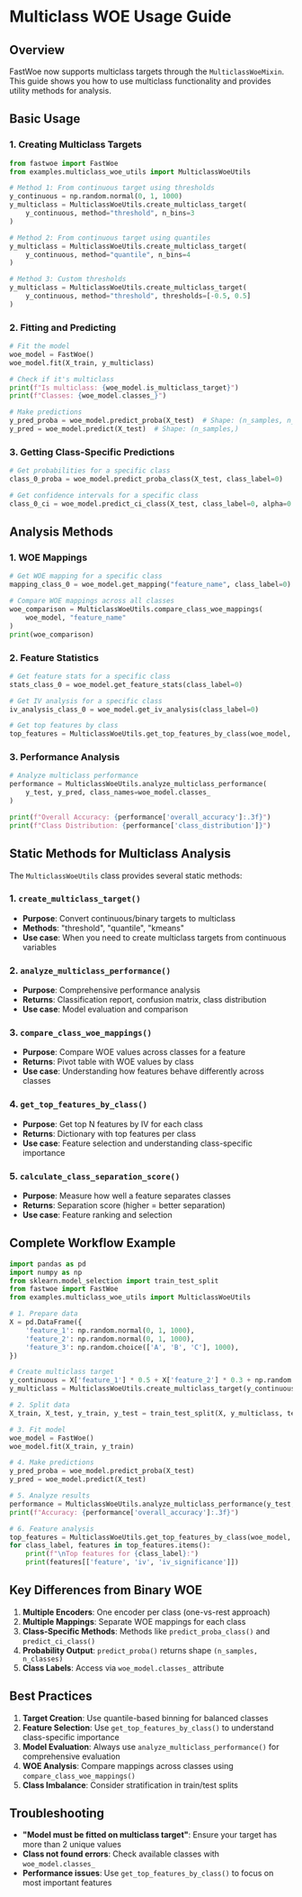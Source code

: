 # Multiclass WOE Usage Guide

## Overview

FastWoe now supports multiclass targets through the `MulticlassWoeMixin`. This guide shows you how to use multiclass functionality and provides utility methods for analysis.

## Basic Usage

### 1. Creating Multiclass Targets

```python
from fastwoe import FastWoe
from examples.multiclass_woe_utils import MulticlassWoeUtils

# Method 1: From continuous target using thresholds
y_continuous = np.random.normal(0, 1, 1000)
y_multiclass = MulticlassWoeUtils.create_multiclass_target(
    y_continuous, method="threshold", n_bins=3
)

# Method 2: From continuous target using quantiles
y_multiclass = MulticlassWoeUtils.create_multiclass_target(
    y_continuous, method="quantile", n_bins=4
)

# Method 3: Custom thresholds
y_multiclass = MulticlassWoeUtils.create_multiclass_target(
    y_continuous, method="threshold", thresholds=[-0.5, 0.5]
)
```

### 2. Fitting and Predicting

```python
# Fit the model
woe_model = FastWoe()
woe_model.fit(X_train, y_multiclass)

# Check if it's multiclass
print(f"Is multiclass: {woe_model.is_multiclass_target}")
print(f"Classes: {woe_model.classes_}")

# Make predictions
y_pred_proba = woe_model.predict_proba(X_test)  # Shape: (n_samples, n_classes)
y_pred = woe_model.predict(X_test)  # Shape: (n_samples,)
```

### 3. Getting Class-Specific Predictions

```python
# Get probabilities for a specific class
class_0_proba = woe_model.predict_proba_class(X_test, class_label=0)

# Get confidence intervals for a specific class
class_0_ci = woe_model.predict_ci_class(X_test, class_label=0, alpha=0.05)
```

## Analysis Methods

### 1. WOE Mappings

```python
# Get WOE mapping for a specific class
mapping_class_0 = woe_model.get_mapping("feature_name", class_label=0)

# Compare WOE mappings across all classes
woe_comparison = MulticlassWoeUtils.compare_class_woe_mappings(
    woe_model, "feature_name"
)
print(woe_comparison)
```

### 2. Feature Statistics

```python
# Get feature stats for a specific class
stats_class_0 = woe_model.get_feature_stats(class_label=0)

# Get IV analysis for a specific class
iv_analysis_class_0 = woe_model.get_iv_analysis(class_label=0)

# Get top features by class
top_features = MulticlassWoeUtils.get_top_features_by_class(woe_model, top_n=5)
```

### 3. Performance Analysis

```python
# Analyze multiclass performance
performance = MulticlassWoeUtils.analyze_multiclass_performance(
    y_test, y_pred, class_names=woe_model.classes_
)

print(f"Overall Accuracy: {performance['overall_accuracy']:.3f}")
print(f"Class Distribution: {performance['class_distribution']}")
```

## Static Methods for Multiclass Analysis

The `MulticlassWoeUtils` class provides several static methods:

### 1. `create_multiclass_target()`
- **Purpose**: Convert continuous/binary targets to multiclass
- **Methods**: "threshold", "quantile", "kmeans"
- **Use case**: When you need to create multiclass targets from continuous variables

### 2. `analyze_multiclass_performance()`
- **Purpose**: Comprehensive performance analysis
- **Returns**: Classification report, confusion matrix, class distribution
- **Use case**: Model evaluation and comparison

### 3. `compare_class_woe_mappings()`
- **Purpose**: Compare WOE values across classes for a feature
- **Returns**: Pivot table with WOE values by class
- **Use case**: Understanding how features behave differently across classes

### 4. `get_top_features_by_class()`
- **Purpose**: Get top N features by IV for each class
- **Returns**: Dictionary with top features per class
- **Use case**: Feature selection and understanding class-specific importance

### 5. `calculate_class_separation_score()`
- **Purpose**: Measure how well a feature separates classes
- **Returns**: Separation score (higher = better separation)
- **Use case**: Feature ranking and selection

## Complete Workflow Example

```python
import pandas as pd
import numpy as np
from sklearn.model_selection import train_test_split
from fastwoe import FastWoe
from examples.multiclass_woe_utils import MulticlassWoeUtils

# 1. Prepare data
X = pd.DataFrame({
    'feature_1': np.random.normal(0, 1, 1000),
    'feature_2': np.random.normal(0, 1, 1000),
    'feature_3': np.random.choice(['A', 'B', 'C'], 1000),
})

# Create multiclass target
y_continuous = X['feature_1'] * 0.5 + X['feature_2'] * 0.3 + np.random.normal(0, 0.2, 1000)
y_multiclass = MulticlassWoeUtils.create_multiclass_target(y_continuous, method="quantile", n_bins=3)

# 2. Split data
X_train, X_test, y_train, y_test = train_test_split(X, y_multiclass, test_size=0.3, random_state=42)

# 3. Fit model
woe_model = FastWoe()
woe_model.fit(X_train, y_train)

# 4. Make predictions
y_pred_proba = woe_model.predict_proba(X_test)
y_pred = woe_model.predict(X_test)

# 5. Analyze results
performance = MulticlassWoeUtils.analyze_multiclass_performance(y_test, y_pred)
print(f"Accuracy: {performance['overall_accuracy']:.3f}")

# 6. Feature analysis
top_features = MulticlassWoeUtils.get_top_features_by_class(woe_model, top_n=3)
for class_label, features in top_features.items():
    print(f"\nTop features for {class_label}:")
    print(features[['feature', 'iv', 'iv_significance']])
```

## Key Differences from Binary WOE

1. **Multiple Encoders**: One encoder per class (one-vs-rest approach)
2. **Multiple Mappings**: Separate WOE mappings for each class
3. **Class-Specific Methods**: Methods like `predict_proba_class()` and `predict_ci_class()`
4. **Probability Output**: `predict_proba()` returns shape `(n_samples, n_classes)`
5. **Class Labels**: Access via `woe_model.classes_` attribute

## Best Practices

1. **Target Creation**: Use quantile-based binning for balanced classes
2. **Feature Selection**: Use `get_top_features_by_class()` to understand class-specific importance
3. **Model Evaluation**: Always use `analyze_multiclass_performance()` for comprehensive evaluation
4. **WOE Analysis**: Compare mappings across classes using `compare_class_woe_mappings()`
5. **Class Imbalance**: Consider stratification in train/test splits

## Troubleshooting

- **"Model must be fitted on multiclass target"**: Ensure your target has more than 2 unique values
- **Class not found errors**: Check available classes with `woe_model.classes_`
- **Performance issues**: Use `get_top_features_by_class()` to focus on most important features
